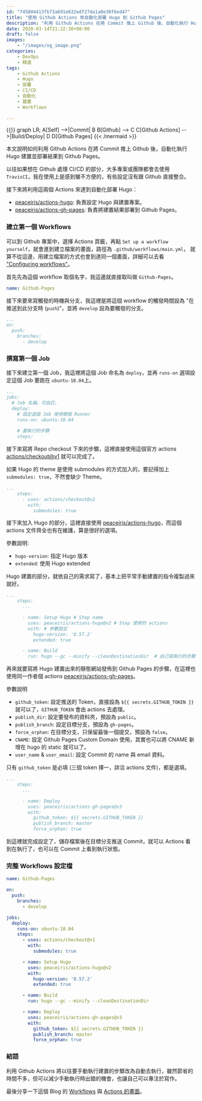 ```yaml
---
id: "745804413fb73a691e632edf27da1a0e30f6ed47"
title: "使用 Github Actions 來自動化部署 Hugo 到 Github Pages"
description: "利用 Github Actions 在將 Commit 推上 Github 後，自動化執行 Hugo 建置並部署結果到 Github Pages"
date: 2020-03-14T21:22:30+08:00
draft: false
images:
    - "/images/og_image.png"
categories:
    - DevOps
    - 精選
tags:
    - Github Actions
    - Hugo
    - 部署
    - CI/CD
    - 自動化
    - 建置
    - Workflows
    
---
```

{{<mermaid>}}
graph LR;
    A[Self] -->|Commit| B
    B[Github] --> C
    C[Github Actions] -->|Build/Deploy| D
    D[Github Pages]
{{< /mermaid >}}

本文說明如何利用 Github Actions 在將 Commit 推上 Github 後，自動化執行 Hugo 建置並部署結果到 Github Pages。

<!--more-->

以往如果想在 Github 處理 CI/CD 的部分，大多專案或團隊都會去使用 `TravisCI`，我在使用上是感到蠻不方便的，有些設定沒有跟 Github 直接整合。

接下來將利用這兩個 Actions 來達到自動化部署 Hugo：

- [peaceiris/actions-hugo](https://github.com/peaceiris/actions-hugo): 負責設定 Hugo 與建置專案。
- [peaceiris/actions-gh-pages](https://github.com/peaceiris/actions-gh-pages): 負責將建置結果部署到 Github Pages。

### 建立第一個 Workflows

可以到 Github 專案中，選擇 Actions 頁籤，再點 `Set up a workflow yourself`，就會進到建立檔案的畫面，路徑為 `.github/workflows/main.yml`，
就算不從這邊，用建立檔案的方式也會到達同一個畫面，詳細可以去看 ["Configuring workflows"](https://help.github.com/en/actions/configuring-and-managing-workflows/configuring-and-managing-workflow-files-and-runs)。

首先先為這個 workflow 取個名字，我這邊就直接取叫做 `Github-Pages`。

```yaml
name: Github-Pages
```

接下來要來寫觸發的時機與分支，我這裡是將這個 workflow 的觸發時間設為 "在推送到此分支時 (`push`)"，並將 `develop` 設為要觸發的分支。

```yaml
...
on:
  push:
    branches:
      - develop
```

### 撰寫第一個 Job

接下來建立第一個 Job，我這裡將這個 Job 命名為 `deploy`，並再 `runs-on` 選項設定這個 Job 要跑在 `ubuntu-18.04`上。

```yaml
...
jobs:
  # Job 名稱，可自訂。
  deploy: 
    # 設定這個 Job 使用哪個 Runner
    runs-on: ubuntu-18.04
    
    # 要執行的步驟
    steps:
```

接下來寫將 Repo checkout 下來的步驟，這裡直接使用這個官方 actions [actions/checkout@v1](https://github.com/actions/checkout) 就可以完成了。

如果 Hugo 的 theme 是使用 submodules 的方式加入的，要記得加上 `submodules: true`，不然會缺少 Theme。

```yaml
...
    steps:
      - uses: actions/checkout@v2
        with:
          submodules: true
```

接下來加入 Hugo 的部分，這裡直接使用 [peaceiris/actions-hugo](https://github.com/peaceiris/actions-hugo)，而這個 actions 文件齊全也有在維護，算是很好的選項。

參數說明: 

 - `hugo-version`: 指定 Hugo 版本
 - `extended`: 使用 Hugo extended

Hugo 建置的部分，就依自己的需求寫了，基本上把平常手動建置的指令複製過來就好。

```yaml
...
    steps:
      ...

      - name: Setup Hugo # Step name
        uses: peaceiris/actions-hugo@v2 # Step 使用的 actions
        with: # 參數設定
          hugo-version: '0.57.2'
          extended: true

      - name: Build
        run: hugo --gc --minify --cleanDestinationDir  # 自己寫執行的步驟
```

再來就要寫將 Hugo 建置出來的靜態網站發佈到 Github Pages 的步驟，在這裡也使用同一作者個 actions [peaceiris/actions-gh-pages](https://github.com/peaceiris/actions-gh-pages)。

參數說明

 - `github_token`: 設定推送的 Token，直接設為 `${{ secrets.GITHUB_TOKEN }}` 就可以了，`GITHUB_TOKEN` 會由 actions 去處理。
 - `publish_dir`: 設定要發布的資料夾，預設為 `public`。
 - `publish_branch`: 設定目標分支，預設為 `gh-pages`。
 - `force_orphan`: 在目標分支，只保留最後一個提交，預設為 `false`。
 - `CNAME`: 設定 Github Pages Custom Domain 使用，其實也可以將 CNAME 新增在 hugo 的 static 就可以了。
 - `user_name` & `user_email`: 設定 Commit 的 name 與 email 資料。
 
 只有 `github_token` 是必填 (三個 token 擇一，詳洽 actions 文件)，都是選填。
 
```yaml
...
    steps:
      ...

      - name: Deploy
        uses: peaceiris/actions-gh-pages@v3
        with:
          github_token: ${{ secrets.GITHUB_TOKEN }}
          publish_branch: master
          force_orphan: true
```

到這裡就完成設定了，儲存檔案後在目標分支推送 Commit，就可以 Actions 看到在執行了，也可以在 Commit 上看到執行狀態。

### 完整 Workflows 設定檔

```yaml
name: Github-Pages

on:
  push:
    branches:
      - develop

jobs:
  deploy:
    runs-on: ubuntu-18.04
    steps:
      - uses: actions/checkout@v1
        with:
          submodules: true

      - name: Setup Hugo
        uses: peaceiris/actions-hugo@v2
        with:
          hugo-version: '0.57.2'
          extended: true

      - name: Build
        run: hugo --gc --minify --cleanDestinationDir

      - name: Deploy
        uses: peaceiris/actions-gh-pages@v3
        with:
          github_token: ${{ secrets.GITHUB_TOKEN }}
          publish_branch: master
          force_orphan: true
```

### 結語

利用 Github Actions 將以往要手動執行建置的步驟改為自動去執行，雖然節省的時間不多，但可以減少手動執行時出錯的機會，也讓自己可以專注於寫作。

最後分享一下這個 Blog 的 [Workflows](https://github.com/puckwang/puckwang.github.io/blob/develop/.github/workflows/main.yml) 與 [Actions 的畫面](https://github.com/puckwang/puckwang.github.io/actions)。
